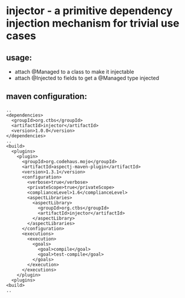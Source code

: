 injector - a primitive dependency injection mechanism for trivial use cases
===========================================================================

usage:
------
* attach @Managed to a class to make it injectable
* attach @Injected to fields to get a @Managed type injected


maven configuration:
--------------------
    ..
    <dependencies>
      <groupId>org.ctbs</groupId>
      <artifactId>injector</artifactId>
      <version>1.0.0</version>
    </dependencies>
    ..
    <build>
      <plugins>
        <plugin> 
          <groupId>org.codehaus.mojo</groupId>  
          <artifactId>aspectj-maven-plugin</artifactId>  
          <version>1.3.1</version> 
          <configuration>
            <verbose>true</verbose>
            <privateScope>true</privateScope>
            <complianceLevel>1.6</complianceLevel>
            <aspectLibraries>
              <aspectLibrary>
                <groupId>org.ctbs</groupId>
                <artifactId>injector</artifactId>
              </aspectLibrary>
            </aspectLibraries>
          </configuration>
          <executions>
            <execution>
              <goals>
                <goal>compile</goal>
                <goal>test-compile</goal>
              </goals>
            </execution>
          </executions>
        </plugin> 
      <plugins>
    <build>
    ..


